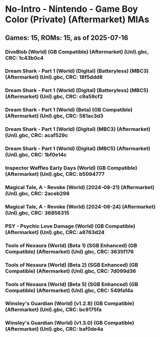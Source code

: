# No-Intro - Nintendo - Game Boy Color (Private) (Aftermarket) MIAs
## Games: 15, ROMs: 15, as of 2025-07-16

### DiveBlob (World) (GB Compatible) (Aftermarket) (Unl).gbc, CRC: 1c43b0c4
### Dream Shark - Part 1 (World) (Digital) (Batteryless) (MBC3) (Aftermarket) (Unl).gbc, CRC: 18f5ddd8
### Dream Shark - Part 1 (World) (Digital) (Batteryless) (MBC5) (Aftermarket) (Unl).gbc, CRC: c9a59cf2
### Dream Shark - Part 1 (World) (Beta) (GB Compatible) (Aftermarket) (Unl).gbc, CRC: 581ac3d3
### Dream Shark - Part 1 (World) (Digital) (MBC3) (Aftermarket) (Unl).gbc, CRC: acaf529c
### Dream Shark - Part 1 (World) (Digital) (MBC5) (Aftermarket) (Unl).gbc, CRC: 1bf0e14c
### Inspector Waffles Early Days (World) (GB Compatible) (Aftermarket) (Unl).gbc, CRC: b5094777
### Magical Tale, A - Revoke (World) (2024-08-21) (Aftermarket) (Unl).gbc, CRC: 2aceb298
### Magical Tale, A - Revoke (World) (2024-08-24) (Aftermarket) (Unl).gbc, CRC: 36856315
### PSY - Psychic Love Damage (World) (GB Compatible) (Aftermarket) (Unl).gbc, CRC: a8763d24
### Tools of Nexaura (World) (Beta 1) (SGB Enhanced) (GB Compatible) (Aftermarket) (Unl).gbc, CRC: 3635f176
### Tools of Nexaura (World) (Beta 2) (SGB Enhanced) (GB Compatible) (Aftermarket) (Unl).gbc, CRC: 7d099d36
### Tools of Nexaura (World) (Beta 5) (SGB Enhanced) (GB Compatible) (Aftermarket) (Unl).gbc, CRC: 549faf4a
### Winsley's Guardian (World) (v1.2.8) (GB Compatible) (Aftermarket) (Unl).gbc, CRC: bc9175fa
### Winsley's Guardian (World) (v1.3.0) (GB Compatible) (Aftermarket) (Unl).gbc, CRC: baf0de4a
